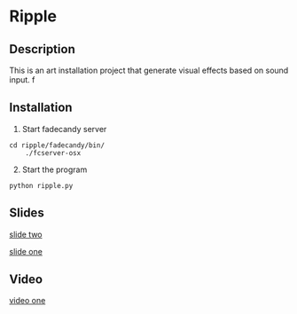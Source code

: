 # Ripple

## Description

This is an art installation project that generate visual effects based on sound input. f

## Installation

1. Start fadecandy server
<pre><code>cd ripple/fadecandy/bin/
    ./fcserver-osx
</code></pre>

2. Start the program
<pre><code>python ripple.py
</code></pre>



## Slides

[slide two](https://docs.google.com/presentation/d/167CRWSBB9AY0LubAPCSqf8NnshB4w_PrJf7qprWurYc/edit)

[slide one](https://drive.google.com/a/cca.edu/file/d/0B3UDDh6bzQkMOHNzcWdubEhTV3M/view)


## Video
[video one](https://www.youtube.com/watch?v=FwQGnM2N3e0)
